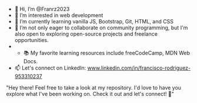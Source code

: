 - 👋 Hi, I’m @Franrz2023
- 👀 I’m interested in web development
- 🌱 I’m currently learning vanilla JS, Bootstrap, Git, HTML, and CSS
- 💞️ I’m not only eager to collaborate on community programming, but I'm also open to exploring open-source projects and freelance opportunities.
- - 📚 My favorite learning resources include freeCodeCamp, MDN Web Docs.
- 📫 Let's connect on LinkedIn: www.linkedin.com/in/francisco-rodriguez-953310237

"Hey there! Feel free to take a look at my repository. I'd love to have you explore what I've been working on. Check it out and let's connect! 🚀"
